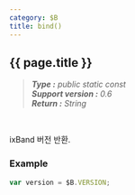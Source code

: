 ```yaml
---
category: $B
title: bind()
---
```


{{ page.title }}
---

> _**Type :** public static const_  
> _**Support version :** 0.6_  
> _**Return :** String_

<br/>
<p class="indent">
    ixBand 버전 반환.
</p>


### Example

```js
var version = $B.VERSION;
```